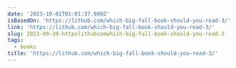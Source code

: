 ```yaml
---
date: '2023-10-01T01:01:37.000Z'
isBasedOn: 'https://lithub.com/which-big-fall-book-should-you-read-3/'
link: 'https://lithub.com/which-big-fall-book-should-you-read-3/'
slug: 2023-09-30-httpslithubcomwhich-big-fall-book-should-you-read-3
tags:
  - books
title: 'https://lithub.com/which-big-fall-book-should-you-read-3/'
---
```


